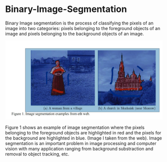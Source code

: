 # Binary-Image-Segmentation

Binary Image segmentation is the process of classifying the pixels of an image into two categories: pixels
belonging to the foreground objects of an image and pixels belonging to the background objects of an image.

![figure 1](figure1.png)

Figure 1 shows an example of image segmentation where the pixels belonging to the foreground objects are
highlighted in red and the pixels for the background are highlighted in blue. (Image I taken from the web). Image
segmentation is an important problem in image processing and computer vision with many application ranging
from background substraction and removal to object tracking, etc.
